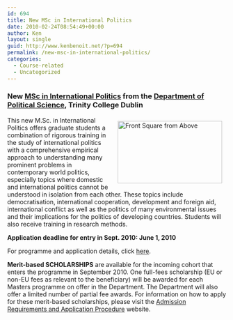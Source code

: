 ```yaml
---
id: 694
title: New MSc in International Politics
date: 2010-02-24T08:54:49+00:00
author: Ken
layout: single
guid: http://www.kenbenoit.net/?p=694
permalink: /new-msc-in-international-politics/
categories:
  - Course-related
  - Uncategorized
---
```

### New [MSc in International Politics](http://www.tcd.ie/Political_Science/postgraduate/ipmscindex.php) from the [Department of Political Science](http://www.politics.tcd.ie), Trinity College Dublin

<img class="alignright" style="margin: 10px;" src="http://www.tcd.ie/Political_Science/images/frontsquarefromabove.jpg" alt="Front Square from Above" hspace="10" vspace="10" width="240" height="143" align="right" />

This new M.Sc. in International Politics offers graduate students a combination of rigorous training in the study of international politics with a comprehensive empirical approach to understanding many prominent problems in contemporary world politics, especially topics where domestic and international politics cannot be understood in isolation from each other. These topics include democratisation, international cooperation, development and foreign aid, international conflict as well as the politics of many environmental issues and their implications for the politics of developing countries. Students will also receive training in research methods.

**Application deadline for entry in Sept. 2010: June 1, 2010**

For programme and application details, click [here](http://www.tcd.ie/Political_Science/postgraduate/ipmscindex.php "MSc in International Politics Trinity College Dublin").

**Merit-based SCHOLARSHIPS** are available for the incoming cohort that enters the programme in September 2010. One full-fees scholarship (EU or non-EU fees as relevant to the beneficiary) will be awarded for each Masters programme on offer in the Department. The Department will also offer a limited number of partial fee awards. For information on how to apply for these merit-based scholarships, please visit the [Admission Requirements and Application Procedure](http://www.tcd.ie/Political_Science/postgraduate/mscadmissions.php) website.

